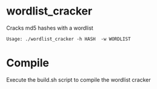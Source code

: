 wordlist_cracker
================
Cracks md5 hashes with a wordlist

```
Usage: ./wordlist_cracker -h HASH  -w WORDLIST
```

Compile
=======
Execute the build.sh script to compile the wordlist cracker

